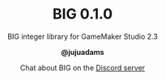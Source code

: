 <h1 align="center">BIG 0.1.0</h1>

<p align="center">BIG integer library for GameMaker Studio 2.3</p>

<p align="center"><b>@jujuadams</b></p>

<p align="center">Chat about BIG on the <a href="https://discord.gg/8krYCqr">Discord server</a></p>

&nbsp;
